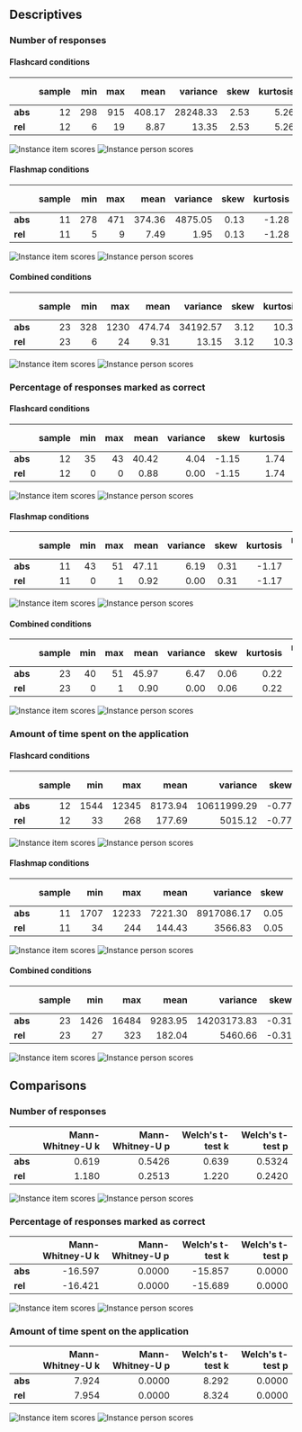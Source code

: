 ## Descriptives
### Number of responses
#### Flashcard conditions

| | sample | min | max | mean | variance | skew | kurtosis | normal-t | normal-p | $\alpha$ |
|---|---:|---:|---:|---:|---:|---:|---:|---:|---:|---:|
| **abs** | 12 |  298 |  915 |  408.17 |  28248.33 |  2.53 |  5.26 |  26.675 |  0.0000 |  0.8557 |
| **rel** | 12 |  6 |  19 |  8.87 |  13.35 |  2.53 |  5.26 |  26.675 |  0.0000 |  0.8557 |

![Instance item scores](responses_fc_diff.png "Instance item scores")
![Instance person scores](responses_fc_abil.png "Instance person scores")

#### Flashmap conditions

| | sample | min | max | mean | variance | skew | kurtosis | normal-t | normal-p | $\alpha$ |
|---|---:|---:|---:|---:|---:|---:|---:|---:|---:|---:|
| **abs** | 11 |  278 |  471 |  374.36 |  4875.05 |  0.13 | -1.28 |  1.516 |  0.4686 |  0.7098 |
| **rel** | 11 |  5 |  9 |  7.49 |  1.95 |  0.13 | -1.28 |  1.516 |  0.4686 |  0.7098 |

![Instance item scores](responses_fm_diff.png "Instance item scores")
![Instance person scores](responses_fm_abil.png "Instance person scores")

#### Combined conditions

| | sample | min | max | mean | variance | skew | kurtosis | normal-t | normal-p | $\alpha$ |
|---|---:|---:|---:|---:|---:|---:|---:|---:|---:|---:|
| **abs** | 23 |  328 |  1230 |  474.74 |  34192.57 |  3.12 |  10.33 |  41.081 |  0.0000 |  0.8731 |
| **rel** | 23 |  6 |  24 |  9.31 |  13.15 |  3.12 |  10.33 |  41.081 |  0.0000 |  0.8731 |

![Instance item scores](responses_gen_diff.png "Instance item scores")
![Instance person scores](responses_gen_abil.png "Instance person scores")

### Percentage of responses marked as correct
#### Flashcard conditions

| | sample | min | max | mean | variance | skew | kurtosis | normal-t | normal-p | $\alpha$ |
|---|---:|---:|---:|---:|---:|---:|---:|---:|---:|---:|
| **abs** | 12 |  35 |  43 |  40.42 |  4.04 | -1.15 |  1.74 |  8.672 |  0.0131 |  0.9106 |
| **rel** | 12 |  0 |  0 |  0.88 |  0.00 | -1.15 |  1.74 |  8.672 |  0.0131 |  0.9106 |

![Instance item scores](score_fc_diff.png "Instance item scores")
![Instance person scores](score_fc_abil.png "Instance person scores")

#### Flashmap conditions

| | sample | min | max | mean | variance | skew | kurtosis | normal-t | normal-p | $\alpha$ |
|---|---:|---:|---:|---:|---:|---:|---:|---:|---:|---:|
| **abs** | 11 |  43 |  51 |  47.11 |  6.19 |  0.31 | -1.17 |  1.231 |  0.5404 |  0.9511 |
| **rel** | 11 |  0 |  1 |  0.92 |  0.00 |  0.31 | -1.17 |  1.231 |  0.5404 |  0.9511 |

![Instance item scores](score_fm_diff.png "Instance item scores")
![Instance person scores](score_fm_abil.png "Instance person scores")

#### Combined conditions

| | sample | min | max | mean | variance | skew | kurtosis | normal-t | normal-p | $\alpha$ |
|---|---:|---:|---:|---:|---:|---:|---:|---:|---:|---:|
| **abs** | 23 |  40 |  51 |  45.97 |  6.47 |  0.06 |  0.22 |  0.711 |  0.7008 |  0.9459 |
| **rel** | 23 |  0 |  1 |  0.90 |  0.00 |  0.06 |  0.22 |  0.711 |  0.7008 |  0.9459 |

![Instance item scores](score_gen_diff.png "Instance item scores")
![Instance person scores](score_gen_abil.png "Instance person scores")

### Amount of time spent on the application
#### Flashcard conditions

| | sample | min | max | mean | variance | skew | kurtosis | normal-t | normal-p | $\alpha$ |
|---|---:|---:|---:|---:|---:|---:|---:|---:|---:|---:|
| **abs** | 12 |  1544 |  12345 |  8173.94 |  10611999.29 | -0.77 | -0.33 |  2.156 |  0.3402 |  0.8776 |
| **rel** | 12 |  33 |  268 |  177.69 |  5015.12 | -0.77 | -0.33 |  2.156 |  0.3402 |  0.8776 |

![Instance item scores](time_fc_diff.png "Instance item scores")
![Instance person scores](time_fc_abil.png "Instance person scores")

#### Flashmap conditions

| | sample | min | max | mean | variance | skew | kurtosis | normal-t | normal-p | $\alpha$ |
|---|---:|---:|---:|---:|---:|---:|---:|---:|---:|---:|
| **abs** | 11 |  1707 |  12233 |  7221.30 |  8917086.17 |  0.05 | -0.44 |  0.092 |  0.9551 |  0.8268 |
| **rel** | 11 |  34 |  244 |  144.43 |  3566.83 |  0.05 | -0.44 |  0.092 |  0.9551 |  0.8268 |

![Instance item scores](time_fm_diff.png "Instance item scores")
![Instance person scores](time_fm_abil.png "Instance person scores")

#### Combined conditions

| | sample | min | max | mean | variance | skew | kurtosis | normal-t | normal-p | $\alpha$ |
|---|---:|---:|---:|---:|---:|---:|---:|---:|---:|---:|
| **abs** | 23 |  1426 |  16484 |  9283.95 |  14203173.83 | -0.31 | -0.29 |  0.544 |  0.7617 |  0.8591 |
| **rel** | 23 |  27 |  323 |  182.04 |  5460.66 | -0.31 | -0.29 |  0.544 |  0.7617 |  0.8591 |

![Instance item scores](time_gen_diff.png "Instance item scores")
![Instance person scores](time_gen_abil.png "Instance person scores")

## Comparisons
### Number of responses

| | **Mann-Whitney-U k** | **Mann-Whitney-U p** | **Welch's t-test k** | **Welch's t-test p** |
|---|---:|---:|---:|---:|
| **abs** |  0.619 |  0.5426 |  0.639 |  0.5324 |
| **rel** |  1.180 |  0.2513 |  1.220 |  0.2420 |

![Instance item scores](responses_diff.png "Instance item scores")
![Instance person scores](responses_abil.png "Instance person scores")

### Percentage of responses marked as correct

| | **Mann-Whitney-U k** | **Mann-Whitney-U p** | **Welch's t-test k** | **Welch's t-test p** |
|---|---:|---:|---:|---:|
| **abs** | -16.597 |  0.0000 | -15.857 |  0.0000 |
| **rel** | -16.421 |  0.0000 | -15.689 |  0.0000 |

![Instance item scores](score_diff.png "Instance item scores")
![Instance person scores](score_abil.png "Instance person scores")

### Amount of time spent on the application

| | **Mann-Whitney-U k** | **Mann-Whitney-U p** | **Welch's t-test k** | **Welch's t-test p** |
|---|---:|---:|---:|---:|
| **abs** |  7.924 |  0.0000 |  8.292 |  0.0000 |
| **rel** |  7.954 |  0.0000 |  8.324 |  0.0000 |

![Instance item scores](time_diff.png "Instance item scores")
![Instance person scores](time_abil.png "Instance person scores")

